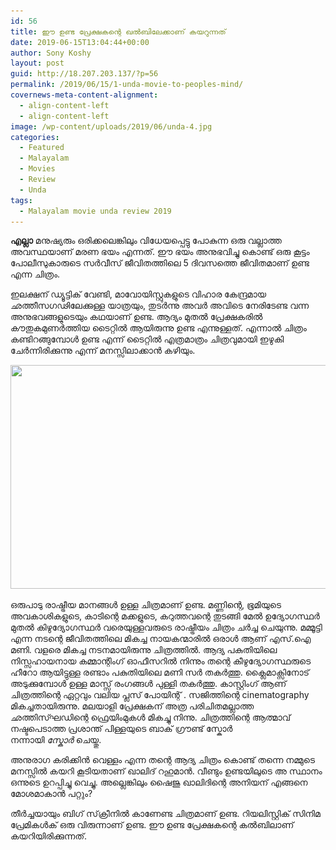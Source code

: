 ```yaml
---
id: 56
title: ഈ ഉണ്ട പ്രേക്ഷകന്റെ ഖല്‍ബിലേക്കാണ് കയറുന്നത്
date: 2019-06-15T13:04:44+00:00
author: Sony Koshy
layout: post
guid: http://18.207.203.137/?p=56
permalink: /2019/06/15/1-unda-movie-to-peoples-mind/
covernews-meta-content-alignment:
  - align-content-left
  - align-content-left
image: /wp-content/uploads/2019/06/unda-4.jpg
categories:
  - Featured
  - Malayalam
  - Movies
  - Review
  - Unda
tags:
  - Malayalam movie unda review 2019
---
```

**എല്ലാ**&nbsp;മനുഷ്യരും ഒരിക്കലെങ്കിലും വിധേയപ്പെട്ടു പോകുന്ന ഒരു വല്ലാത്ത അവസ്ഥയാണ് മരണ ഭയം എന്നത്. ഈ ഭയം അനുഭവിച്ചു കൊണ്ട് ഒരു കൂട്ടം പോലീസുകാരുടെ സർവീസ് ജീവിതത്തിലെ 5 ദിവസത്തെ ജീവിതമാണ് ഉണ്ട എന്ന ചിത്രം.

ഇലക്ഷന് ഡ്യൂട്ടിക് വേണ്ടി, മാവോയിസ്റ്റുകളുടെ വിഹാര കേന്ദ്രമായ ഛത്തീസഗഢിലേക്കുള്ള യാത്രയും, തുടർന്നു അവർ അവിടെ നേരിടേണ്ട വന്ന അനുഭവങ്ങളുടെയും കഥയാണ് ഉണ്ട. ആദ്യം മുതൽ പ്രേക്ഷകരിൽ കൗതുകമുണർത്തിയ ടൈറ്റിൽ ആയിരുന്നു ഉണ്ട എന്നുള്ളത്. എന്നാൽ ചിത്രം കണ്ടിറങ്ങുമ്പോൾ ഉണ്ട എന്ന് ടൈറ്റിൽ എത്രമാത്രം ചിത്രവുമായി ഇഴുകി ചേര്‍ന്നിരിക്കുന്നു എന്ന് മനസ്സിലാക്കാന്‍ കഴിയും.

<img loading="lazy" width="960" height="358" src="/wp-content/uploads/2019/06/unda-1.jpg" alt="" class="wp-image-54" srcset="/wp-content/uploads/2019/06/unda-1.jpg 960w, /wp-content/uploads/2019/06/unda-1-300x112.jpg 300w, /wp-content/uploads/2019/06/unda-1-768x286.jpg 768w" sizes="(max-width: 960px) 100vw, 960px" />  

ഒരുപാടു രാഷ്ട്രീയ മാനങ്ങൾ ഉള്ള ചിത്രമാണ് ഉണ്ട. മണ്ണിന്റെ, ഭൂമിയുടെ അവകാശികളുടെ, കാടിന്റെ മക്കളുടെ, കറുത്തവന്റെ തുടങ്ങി മേൽ ഉദ്യോഗസ്ഥർ മുതൽ കിഴുദ്യോഗസ്ഥർ വരെയുള്ളവരുടെ രാഷ്ട്രീയം ചിത്രം ചർച്ച ചെയുന്നു. മമ്മൂട്ടി എന്ന നടന്റെ ജീവിതത്തിലെ മികച്ച നായകന്മാരിൽ ഒരാൾ ആണ് എസ്.ഐ മണി. വളരെ മികച്ച നടനമായിരുന്നു ചിത്രത്തിൽ. ആദ്യ പകുതിയിലെ നിസ്സഹായനായ കമ്മാന്റിംഗ് ഓഫീസറില്‍ നിന്നും തന്റെ കീഴുദ്യോഗസ്ഥരുടെ ഹീറോ ആയിട്ടുള്ള രണ്ടാം പകുതിയിലെ മണി സർ തകർത്തു. ക്ലൈമാക്സിനോട് അടുക്കുമ്പോൾ ഉള്ള മാസ്സ് രംഗങ്ങൾ പുള്ളി തകർത്തു. കാസ്റ്റിംഗ് ആണ് ചിത്രത്തിന്റെ ഏറ്റവും വലിയ പ്ലസ് പോയിന്റ് . സജിത്തിന്റെ cinematography മികച്ചതായിരുന്നു. മലയാളി പ്രേക്ഷകന് അത്ര പരിചിതമല്ലാത്ത ഛത്തിസ്ഘഡിന്റെ ഫ്രെയിംമുകൾ മികച്ചു നിന്നു. ചിത്രത്തിന്റെ ആത്മാവ് നഷ്ടപെടാത്ത പ്രശാന്ത് പിള്ളയുടെ ബാക് ഗ്രൗണ്ട് സ്കോർ നന്നായി&nbsp;_സ്കോർ_&nbsp;ചെയ്തു.

അനുരാഗ കരിക്കിൻ വെള്ളം എന്ന തന്റെ ആദ്യ ചിത്രം കൊണ്ട് തന്നെ നമ്മുടെ മനസ്സിൽ കയറി കൂടിയതാണ് ഖാലിദ് റഹുമാൻ. വീണ്ടും ഉണ്ടയിലുടെ അ സ്ഥാനം ഒന്നുടെ ഉറപ്പിച്ചു വെച്ചു. അല്ലെങ്കിലും ഷൈജു ഖാലിദിന്റെ അനിയന് എങ്ങനെ മോശമാകാന്‍ പറ്റും?

തീർച്ചയായും ബിഗ് സ്‌ക്രീനിൽ കാണേണ്ട ചിത്രമാണ് ഉണ്ട. റിയലിസ്റ്റിക് സിനിമ പ്രേമികൾക് ഒരു വിരുന്നാണ് ഉണ്ട. ഈ ഉണ്ട പ്രേക്ഷകന്റെ കൽബിലാണ് കയറിയിരിക്കുന്നത്.